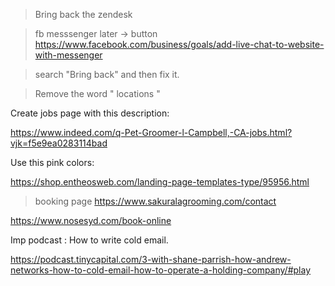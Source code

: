 



> Bring back the zendesk 



> fb messsenger later  -> button  https://www.facebook.com/business/goals/add-live-chat-to-website-with-messenger 

> search  "Bring back" and then fix it. 

> Remove the word " locations "


Create jobs page with this description: 

https://www.indeed.com/q-Pet-Groomer-l-Campbell,-CA-jobs.html?vjk=f5e9ea0283114bad



Use this pink colors: 

https://shop.entheosweb.com/landing-page-templates-type/95956.html


> booking page 
https://www.sakuralagrooming.com/contact

https://www.nosesyd.com/book-online



Imp podcast : How to write cold email. 

https://podcast.tinycapital.com/3-with-shane-parrish-how-andrew-networks-how-to-cold-email-how-to-operate-a-holding-company/#play



